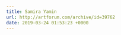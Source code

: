 ```yaml
---
title: Samira Yamin
url: http://artforum.com/archive/id=39762
date: 2019-03-24 01:53:23 +0000
---
```

